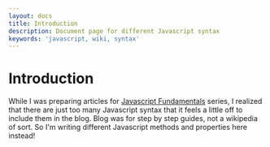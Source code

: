 ```yaml
---
layout: docs
title: Introduction
description: Document page for different Javascript syntax
keywords: 'javascript, wiki, syntax'
---
```


# Introduction
While I was preparing articles for [Javascript Fundamentals](/blog/javascript-fundamentals-what-is-javascript) series, I realized that there are just too many Javascript syntax that it feels a little off to include them in the blog. Blog was for step by step guides, not a wikipedia of sort. So I'm writing different Javascript methods and properties here instead!
